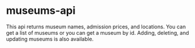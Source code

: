 # museums-api

This api returns museum names, admission prices, and locations. You can get a list of museums or you can get a museum by id. Adding, deleting, and updating museums is also available. 
